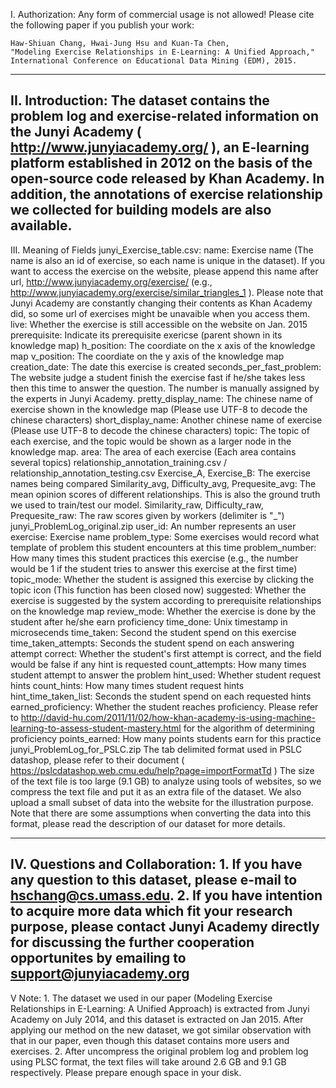 I. Authorization:
	Any form of commercial usage is not allowed!
	Please cite the following paper if you publish your work:

	Haw-Shiuan Chang, Hwai-Jung Hsu and Kuan-Ta Chen,
	"Modeling Exercise Relationships in E-Learning: A Unified Approach,"
	International Conference on Educational Data Mining (EDM), 2015.
-----------------------------------------------------
II. Introduction:
	The dataset contains the problem log and exercise-related information on the Junyi Academy ( http://www.junyiacademy.org/ ), an E-learning platform established in 2012 on the basis of the open-source code released by Khan Academy. In addition, the annotations of exercise relationship we collected for building models are also available. 
-----------------------------------------------------
III. Meaning of Fields
	junyi_Exercise_table.csv:
		name:	Exercise name (The name is also an id of exercise, so each name is unique in the dataset). If you want to access the exercise on the website, please append this name after url, http://www.junyiacademy.org/exercise/ (e.g., http://www.junyiacademy.org/exercise/similar_triangles_1 ). Please note that Junyi Academy are constantly changing their contents as Khan Academy did, so some url of exercises might be unavaible when you access them.
		live: Whether the exercise is still accessible on the website on Jan. 2015
		prerequisite:	Indicate its prerequisite exericse (parent shown in its knowledge map)
		h_position:	The coordiate on the x axis of the knowledge map
		v_position:	The coordiate on the y axis of the knowledge map
		creation_date:	The date this exercise is created
		seconds_per_fast_problem:	The website judge a student finish the exercise fast if he/she takes less then this time to answer the question. The number is manually assigned by the experts in Junyi Academy.
		pretty_display_name:	The chinese name of exercise shown in the knowledge map (Please use UTF-8 to decode the chinese characters)
		short_display_name:	Another chinese name of exercise (Please use UTF-8 to decode the chinese characters)
		topic:	The topic of each exercise, and the topic would be shown as a larger node in the knowledge map.
		area:	The area of each exercise (Each area contains several topics)
	relationship_annotation_training.csv / relationship_annotation_testing.csv
		Exercise_A, Exercise_B:	The exercise names being compared
		Similarity_avg, Difficulty_avg, Prequesite_avg:	The mean opinion scores of different relationships. This is also the ground truth we used to train/test our model.
		Similarity_raw, Difficulty_raw, Prequesite_raw:	The raw scores given by workers (delimiter is "_")
	junyi_ProblemLog_original.zip
		user_id:	An number represents an user
		exercise:	Exercise name
		problem_type:	Some exercises would record what template of problem this student encounters at this time
		problem_number:	How many times this student practices this exercise (e.g., the number would be 1 if the student tries to answer this exercise at the first time)
		topic_mode: Whether the student is assigned this exercise by clicking the topic icon (This function has been closed now)
		suggested:	Whether the exercise is suggested by the system according to prerequisite relationships on the knowledge map
		review_mode:	Whether the exercise is done by the student after he/she earn proficiency
		time_done:		Unix timestamp in microsecends
		time_taken:		Second the student spend on this exercise
		time_taken_attempts:	Seconds the student spend on each answering attempt 
		correct:	Whether the student's first attempt is correct, and the field would be false if any hint is requested
		count_attempts:	How many times student attempt to answer the problem
		hint_used:	Whether student request hints
		count_hints:	How many times student request hints
		hint_time_taken_list:	Seconds the student spend on each requested hints
		earned_proficiency:	Whether the student reaches proficiency. Please refer to http://david-hu.com/2011/11/02/how-khan-academy-is-using-machine-learning-to-assess-student-mastery.html for the algorithm of determining proficiency 
		points_earned:	How many points students earn for this practice
	junyi_ProblemLog_for_PSLC.zip
		The tab delimited format used in PSLC datashop, please refer to their document ( https://pslcdatashop.web.cmu.edu/help?page=importFormatTd )
		The size of the text file is too large (9.1 GB) to analyze using tools of websites, so we compress the text file and put it as an extra file of the dataset. We also upload a small subset of data into the website for the illustration purpose. Note that there are some assumptions when converting the data into this format, please read the description of our dataset for more details.

-----------------------------------------------------
IV. Questions and Collaboration:
	1. If you have any question to this dataset, please e-mail to hschang@cs.umass.edu.
	2. If you have intention to acquire more data which fit your research purpose, please contact Junyi Academy directly for discussing the further cooperation opportunites by emailing to support@junyiacademy.org
-----------------------------------------------------
V Note:
	1. The dataset we used in our paper (Modeling Exercise Relationships in E-Learning: A Unified Approach) is extracted from Junyi Academy on July 2014, and this dataset is extracted on Jan 2015. After applying our method on the new dataset, we got similar observation with that in our paper, even though this dataset contains more users and exercises. 
	2. After uncompress the original problem log and problem log using PLSC format, the text files will take around 2.6 GB and 9.1 GB respectively. Please prepare enough space in your disk.